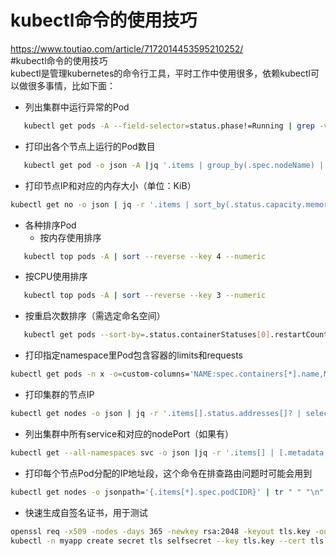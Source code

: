 # kubectl命令的使用技巧 
  https://www.toutiao.com/article/7172014453595210252/  
  #kubectl命令的使用技巧  
  kubectl是管理kubernetes的命令行工具，平时工作中使用很多，依赖kubectl可以做很多事情，比如下面：  
* 列出集群中运行异常的Pod
```bash
   kubectl get pods -A --field-selector=status.phase!=Running | grep -v Complete
```
* 打印出各个节点上运行的Pod数目
```bash
   kubectl get pod -o json -A |jq '.items | group_by(.spec.nodeName) | map({"nodeName": .[0].spec.nodeName, "count": length}) | sort_by(.count)'
```
* 打印节点IP和对应的内存大小（单位：KiB）
```bash
kubectl get no -o json | jq -r '.items | sort_by(.status.capacity.memory)[]|[.metadata.name,.status.capacity.memory]| @tsv'
```
* 各种排序Pod 
   - 按内存使用排序 
```bash
   kubectl top pods -A | sort --reverse --key 4 --numeric
```
   - 按CPU使用排序
```bash
   kubectl top pods -A | sort --reverse --key 3 --numeric
```
   - 按重启次数排序（需选定命名空间）
```bash
   kubectl get pods --sort-by=.status.containerStatuses[0].restartCount
```
* 打印指定namespace里Pod包含容器的limits和requests
```bash
kubectl get pods -n x -o=custom-columns='NAME:spec.containers[*].name,MEMREQ:spec.containers[*].resources.requests.memory,MEMLIM:spec.containers[*].resources.limits.memory,CPUREQ:spec.containers[*].resources.requests.cpu,CPULIM:spec.containers[*].resources.limits.cpu'
```
* 打印集群的节点IP
```bash
kubectl get nodes -o json | jq -r '.items[].status.addresses[]? | select (.type == "InternalIP") | .address' | paste -sd "\n" -
```
* 列出集群中所有service和对应的nodePort（如果有）
```bash
kubectl get --all-namespaces svc -o json |jq -r '.items[] | [.metadata.name,([.spec.ports[].nodePort | tostring ] | join("|"))]| @tsv'
```
* 打印每个节点Pod分配的IP地址段，这个命令在排查路由问题时可能会用到
```bash
kubectl get nodes -o jsonpath='{.items[*].spec.podCIDR}' | tr " " "\n"
```
* 快速生成自签名证书，用于测试
```bash
openssl req -x509 -nodes -days 365 -newkey rsa:2048 -keyout tls.key -out tls.crt -subj "/CN=grafana.mysite.ru/O=MyOrganization" 
kubectl -n myapp create secret tls selfsecret --key tls.key --cert tls.crt
```


